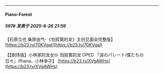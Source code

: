 ﻿
*****

####  Piano-Forest  
##### 597#       发表于 2025-6-26 21:59

【石原立也 桑原由气-《怕寂寞的龙》主创见面会完整版】 
[https://b23.tv/70KVgaI](https://b23.tv/70KVgaI)

【【剧场版】小林家的龙女仆 怕寂寞的龙 OPED 「涙のパレード/僕たちの日々」/fhana、小林幸子】 
[https://b23.tv/XVgAWHs](https://b23.tv/XVgAWHs)

